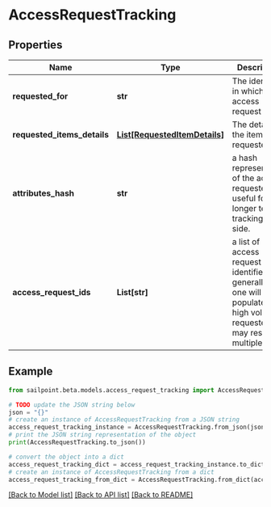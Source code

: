 # AccessRequestTracking


## Properties

Name | Type | Description | Notes
------------ | ------------- | ------------- | -------------
**requested_for** | **str** | The identity id in which the access request is for. | [optional] 
**requested_items_details** | [**List[RequestedItemDetails]**](RequestedItemDetails.md) | The details of the item requested. | [optional] 
**attributes_hash** | **str** | a hash representation of the access requested, useful for longer term tracking client side. | [optional] 
**access_request_ids** | **List[str]** | a list of access request identifiers, generally only one will be populated, but high volume requested may result in multiple ids. | [optional] 

## Example

```python
from sailpoint.beta.models.access_request_tracking import AccessRequestTracking

# TODO update the JSON string below
json = "{}"
# create an instance of AccessRequestTracking from a JSON string
access_request_tracking_instance = AccessRequestTracking.from_json(json)
# print the JSON string representation of the object
print(AccessRequestTracking.to_json())

# convert the object into a dict
access_request_tracking_dict = access_request_tracking_instance.to_dict()
# create an instance of AccessRequestTracking from a dict
access_request_tracking_from_dict = AccessRequestTracking.from_dict(access_request_tracking_dict)
```
[[Back to Model list]](../README.md#documentation-for-models) [[Back to API list]](../README.md#documentation-for-api-endpoints) [[Back to README]](../README.md)


